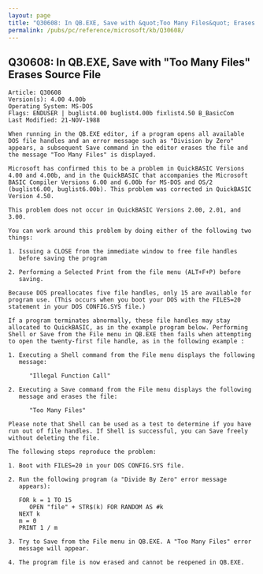 ```yaml
---
layout: page
title: "Q30608: In QB.EXE, Save with &quot;Too Many Files&quot; Erases Source File"
permalink: /pubs/pc/reference/microsoft/kb/Q30608/
---
```


## Q30608: In QB.EXE, Save with &quot;Too Many Files&quot; Erases Source File

	Article: Q30608
	Version(s): 4.00 4.00b
	Operating System: MS-DOS
	Flags: ENDUSER | buglist4.00 buglist4.00b fixlist4.50 B_BasicCom
	Last Modified: 21-NOV-1988
	
	When running in the QB.EXE editor, if a program opens all available
	DOS file handles and an error message such as "Division by Zero"
	appears, a subsequent Save command in the editor erases the file and
	the message "Too Many Files" is displayed.
	
	Microsoft has confirmed this to be a problem in QuickBASIC Versions
	4.00 and 4.00b, and in the QuickBASIC that accompanies the Microsoft
	BASIC Compiler Versions 6.00 and 6.00b for MS-DOS and OS/2
	(buglist6.00, buglist6.00b). This problem was corrected in QuickBASIC
	Version 4.50.
	
	This problem does not occur in QuickBASIC Versions 2.00, 2.01, and
	3.00.
	
	You can work around this problem by doing either of the following two
	things:
	
	1. Issuing a CLOSE from the immediate window to free file handles
	   before saving the program
	
	2. Performing a Selected Print from the file menu (ALT+F+P) before
	   saving.
	
	Because DOS preallocates five file handles, only 15 are available for
	program use. (This occurs when you boot your DOS with the FILES=20
	statement in your DOS CONFIG.SYS file.)
	
	If a program terminates abnormally, these file handles may stay
	allocated to QuickBASIC, as in the example program below. Performing
	Shell or Save from the File menu in QB.EXE then fails when attempting
	to open the twenty-first file handle, as in the following example :
	
	1. Executing a Shell command from the File menu displays the following
	   message:
	
	      "Illegal Function Call"
	
	2. Executing a Save command from the File menu displays the following
	   message and erases the file:
	
	      "Too Many Files"
	
	Please note that Shell can be used as a test to determine if you have
	run out of file handles. If Shell is successful, you can Save freely
	without deleting the file.
	
	The following steps reproduce the problem:
	
	1. Boot with FILES=20 in your DOS CONFIG.SYS file.
	
	2. Run the following program (a "Divide By Zero" error message
	   appears):
	
	   FOR k = 1 TO 15
	      OPEN "file" + STR$(k) FOR RANDOM AS #k
	   NEXT k
	   m = 0
	   PRINT 1 / m
	
	3. Try to Save from the File menu in QB.EXE. A "Too Many Files" error
	   message will appear.
	
	4. The program file is now erased and cannot be reopened in QB.EXE.
